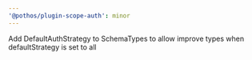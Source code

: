 ```yaml
---
'@pothos/plugin-scope-auth': minor
---
```


Add DefaultAuthStrategy to SchemaTypes to allow improve types when defaultStrategy is set to all
